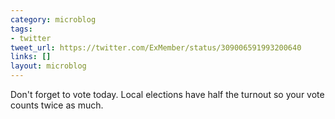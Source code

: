 ```yaml
---
category: microblog
tags:
- twitter
tweet_url: https://twitter.com/ExMember/status/309006591993200640
links: []
layout: microblog
---
```

Don't forget to vote today. Local elections have half the turnout so your vote counts twice as much.
